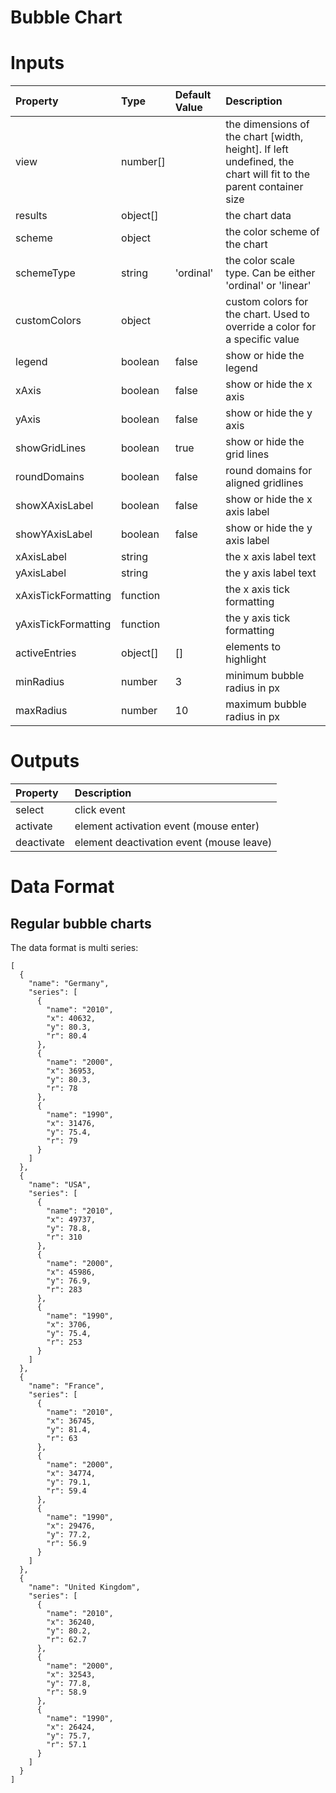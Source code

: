 # Bubble Chart

<!-- iframe width="100%" height="550" frameborder="0" src="https://embed.plnkr.co/7SqwjBi1hGcN2q6Ox1GU?show=preview"></iframe -->

# Inputs
| Property            | Type     | Default Value | Description                                                                                                                                                                                                                               |
|:--------------------|:---------|:--------------|:------------------------------------------------------------------------------------------------------------------------------------------------------------------------------------------------------------------------------------------|
| view                | number[] |               | the dimensions of the chart [width, height]. If left undefined, the chart will fit to the parent container size                                                                                                                           |
| results             | object[] |               | the chart data                                                                                                                                                                                                                            |
| scheme              | object   |               | the color scheme of the chart                                                                                                                                                                                                             |
| schemeType          | string   | 'ordinal'     | the color scale type. Can be either 'ordinal' or 'linear'                                                                                                                                                                                 |
| customColors        | object   |               | custom colors for the chart. Used to override a color for a specific value                                                                                                                                                                |
| legend              | boolean  | false         | show or hide the legend                                                                                                                                                                                                                   |
| xAxis               | boolean  | false         | show or hide the x axis                                                                                                                                                                                                                   |
| yAxis               | boolean  | false         | show or hide the y axis                                                                                                                                                                                                                   |
| showGridLines       | boolean  | true          | show or hide the grid lines                                                                                                                                                                                                               |
| roundDomains        | boolean  | false         | round domains for aligned gridlines                                                                                                                                                                                                       |
| showXAxisLabel      | boolean  | false         | show or hide the x axis label                                                                                                                                                                                                             |
| showYAxisLabel      | boolean  | false         | show or hide the y axis label                                                                                                                                                                                                             |
| xAxisLabel          | string   |               | the x axis label text                                                                                                                                                                                                                     |
| yAxisLabel          | string   |               | the y axis label text                                                                                                                                                                                                                     |
| xAxisTickFormatting | function |               | the x axis tick formatting                                                                                                                                                                                                                |
| yAxisTickFormatting | function |               | the y axis tick formatting                                                                                                                                                                                                                |
| activeEntries       | object[] | []            | elements to highlight                                                                                                                                                                                                                     |
| minRadius           | number   | 3             | minimum bubble radius in px                                                                                                                                                                                                               |
| maxRadius           | number   | 10            | maximum bubble radius in px                                                                                                                                                                                                               |

# Outputs
| Property   | Description                              |
|:-----------|:-----------------------------------------|
| select     | click event                              |
| activate   | element activation event (mouse enter)   |
| deactivate | element deactivation event (mouse leave) |

# Data Format

## Regular bubble charts
The data format is multi series:

```
[
  {
    "name": "Germany",
    "series": [
      {
        "name": "2010",
        "x": 40632,
        "y": 80.3,
        "r": 80.4
      },
      {
        "name": "2000",
        "x": 36953,
        "y": 80.3,
        "r": 78
      },
      {
        "name": "1990",
        "x": 31476,
        "y": 75.4,
        "r": 79
      }
    ]
  },
  {
    "name": "USA",
    "series": [
      {
        "name": "2010",
        "x": 49737,
        "y": 78.8,
        "r": 310
      },
      {
        "name": "2000",
        "x": 45986,
        "y": 76.9,
        "r": 283
      },
      {
        "name": "1990",
        "x": 3706,
        "y": 75.4,
        "r": 253
      }
    ]
  },
  {
    "name": "France",
    "series": [
      {
        "name": "2010",
        "x": 36745,
        "y": 81.4,
        "r": 63
      },
      {
        "name": "2000",
        "x": 34774,
        "y": 79.1,
        "r": 59.4
      },
      {
        "name": "1990",
        "x": 29476,
        "y": 77.2,
        "r": 56.9
      }
    ]
  },
  {
    "name": "United Kingdom",
    "series": [
      {
        "name": "2010",
        "x": 36240,
        "y": 80.2,
        "r": 62.7
      },
      {
        "name": "2000",
        "x": 32543,
        "y": 77.8,
        "r": 58.9
      },
      {
        "name": "1990",
        "x": 26424,
        "y": 75.7,
        "r": 57.1
      }
    ]
  }
]
```


